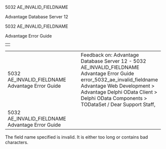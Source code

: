 5032 AE\_INVALID\_FIELDNAME




Advantage Database Server 12  

5032 AE\_INVALID\_FIELDNAME

Advantage Error Guide

|  |
| --- |
|  |

|  |  |  |  |  |
| --- | --- | --- | --- | --- |
| 5032 AE\_INVALID\_FIELDNAME  Advantage Error Guide |  |  | Feedback on: Advantage Database Server 12 - 5032 AE\_INVALID\_FIELDNAME Advantage Error Guide error\_5032\_ae\_invalid\_fieldname Advantage Web Development > Advantage Delphi OData Client > Delphi OData Components > TODataSet / Dear Support Staff, |  |
| 5032 AE\_INVALID\_FIELDNAME  Advantage Error Guide |  |  |  |  |

The field name specified is invalid. It is either too long or contains bad characters.